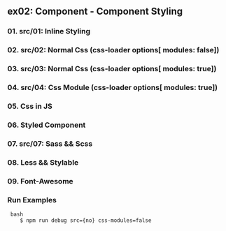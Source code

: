 ## ex02: Component - Component Styling

### 01. src/01: Inline Styling  

### 02. src/02: Normal Css (css-loader options[ modules: false])  

### 03. src/03: Normal Css (css-loader options[ modules: true])  

### 04. src/04: Css Module (css-loader options[ modules: true])  

### 05. Css in JS

### 06. Styled Component

### 07. src/07: Sass && Scss

### 08. Less && Stylable

### 09. Font-Awesome

### Run Examples

```
 bash
    $ npm run debug src={no} css-modules=false

```